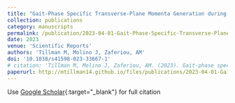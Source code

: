 ```yaml
---
title: "Gait-Phase Specific Transverse-Plane Momenta Generation during Pre-Planned and Late-Cued 90 Degree Turns While Walking"
collection: publications
category: manuscripts
permalink: /publication/2023-04-01-Gait-Phase-Specific-Transverse-Plane-Momenta-Generation-during-Pre-Planned-and-Late-Cued-90-Degree-Turns-While-Walking
date: 2023
venue: 'Scientific Reports'
authors: 'Tillman M, Molino J, Zaferiou, AM'
doi: '10.1038/s41598-023-33667-1'
# citation: 'Tillman M, Molino J, Zaferiou, AM. (2023). Gait-phase specific transverse-plane momenta generation during pre-planned and late-cued 90 degree turns while walking. Scientific Reports, 13(1), Article 1. https://doi.org/10.1038/s41598-023-33667-1'
paperurl: http://mtillman14.github.io/files/publications/2023-04-01-Gait-Phase-Specific-Transverse-Plane-Momenta-Generation-during-Pre-Planned-and-Late-Cued-90-Degree-Turns-While-Walking.pdf
---
```

Use [Google Scholar](https://scholar.google.com/scholar?q=Gait+Phase+Specific+Transverse+Plane+Momenta+Generation+during+Pre+Planned+and+Late+Cued+90+Degree+Turns+While+Walking){:target="_blank"} for full citation